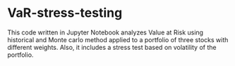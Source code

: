 # VaR-stress-testing
This code written in Jupyter Notebook analyzes Value at Risk using historical and Monte carlo method applied to a portfolio of three stocks with different weights. 
Also, it includes a stress test based on volatility of the portfolio.
